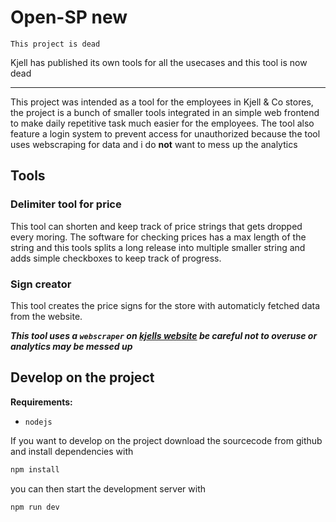 # Open-SP new
`This project is dead`

Kjell has published its own tools for all the usecases and this tool is now dead

---

This project was intended as a tool for the employees in Kjell & Co stores, the project is a bunch of smaller tools integrated in an simple web frontend to make daily repetitive task much easier for the employees. The tool also feature a login system to prevent access for unauthorized because the tool uses webscraping for data and i do **not** want to mess up the analytics

## Tools
### Delimiter tool for price
This tool can shorten and keep track of price strings that gets dropped every moring. The software for checking prices has a max length of the string and this tools splits a long release into multiple smaller string and adds simple checkboxes to keep track of progress.

### Sign creator
This tool creates the price signs for the store with automaticly fetched data from the website. 

***This tool uses a `webscraper` on [kjells website](https://www.kjell.com) be careful not to overuse or analytics may be messed up***

## Develop on the project
**Requirements:**
- `nodejs`

If you want to develop on the project download the sourcecode from github and install dependencies with 
```bash
npm install
```
you can then start the development server with 
```bash
npm run dev
```